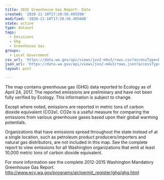 ```yaml
---
title: 2015 Greenhouse Gas Report- Data
created: '2020-11-10T17:20:56.495598'
modified: '2020-11-10T17:20:56.495608'
state: active
type: dataset
tags:
  - Emissions
  - Ghg
  - Greenhouse Gas
groups:
  - Local Government
csv_url: 'https://data.wa.gov/api/views/jvx2-m4u3/rows.csv?accessType=DOWNLOAD'
json_url: 'https://data.wa.gov/api/views/jvx2-m4u3/rows.json?accessType=DOWNLOAD'
layout: post

---
```

The map contains greenhouse gas (GHG) data reported to Ecology as of April 24, 2017. The reported emissions are preliminary and have not been fully verified by Ecology. This information is subject to change. 

Except where noted, emissions are reported in metric tons of carbon dioxide equivalent (CO2e). CO2e is a useful measure for comparing the emissions from various greenhouse gases based upon their global warming potentials.

Organizations that have emissions spread throughout the state instead of at a single location, such as petroleum product producers/importers and natural gas distributors, are not included in this map. See the complete report to view emissions for all Washington organizations that emit at least 10,000 metric tons of carbon dioxide equivalent. 

For more information see the complete 2012-2015 Washington Mandatory Greenhouse Gas Report. http://www.ecy.wa.gov/programs/air/permit_register/ghg/ghg.html
